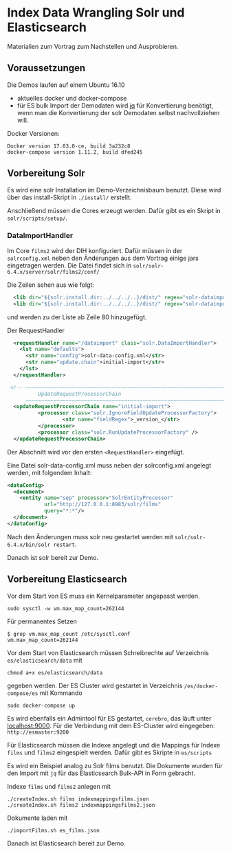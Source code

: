 # Index Data Wrangling Solr und Elasticsearch
Materialien zum Vortrag zum Nachstellen und Ausprobieren. 

## Voraussetzungen
Die Demos laufen auf einem Ubuntu 16.10
* aktuelles docker und docker-compose
* für ES bulk Import der Demodaten wird [jq](https://stedolan.github.io/jq/) für Konvertierung benötigt, wenn man die Konvertierung der solr Demodaten selbst nachvollziehen will.

Docker Versionen:
```
Docker version 17.03.0-ce, build 3a232c8
docker-compose version 1.11.2, build dfed245

```


## Vorbereitung Solr 
Es wird eine solr Installation im Demo-Verzeichnisbaum benutzt. Diese wird über das install-Skript in `./install/` erstellt.

Anschließend müssen die Cores erzeugt werden. Dafür gibt es ein Skript in `solr/scripts/setup/`.

### DataImportHandler
Im Core `films2` wird der DIH konfiguriert. Dafür müssen in der `solrconfig.xml` neben den Änderungen aus dem Vortrag einige jars eingetragen werden.
Die Datei findet sich in `solr/solr-6.4.x/server/solr/films2/conf/`

Die Zeilen sehen aus wie folgt:

```xml
  <lib dir="${solr.install.dir:../../../..}/dist/" regex="solr-dataimporthandler-\d.*\.jar" />
  <lib dir="${solr.install.dir:../../../..}/dist/" regex="solr-dataimporthandler-extras-\d.*\.jar" />
```
und werden zu der Liste ab Zeile 80 hinzugefügt.

Der RequestHandler
```xml
  <requestHandler name="/dataimport" class="solr.DataImportHandler">
    <lst name="defaults">
      <str name="config">solr-data-config.xml</str>
      <str name="update.chain">initial-import</str>
    </lst>
  </requestHandler>

 <!-- ~~~~~~~~~~~~~~~~~~~~~~~~~~~~~~~~~~~~~~~~~~~~~~~~~~~~~~~~~~~~~~~~~~~~~
          UpdateRequestProcessorChain
      ~~~~~~~~~~~~~~~~~~~~~~~~~~~~~~~~~~~~~~~~~~~~~~~~~~~~~~~~~~~~~~~~~~~~~ -->
  <updateRequestProcessorChain name="initial-import">
          <processor class="solr.IgnoreFieldUpdateProcessorFactory">
                  <str name="fieldRegex">_version_</str>
          </processor>
          <processor class="solr.RunUpdateProcessorFactory" />
  </updateRequestProcessorChain>
```

Der Abschnitt wird vor den ersten `<RequestHandler>` eingefügt.

Eine Datei solr-data-config.xml muss neben der solrconfig.xml angelegt werden, mit folgendem Inhalt:

```xml
<dataConfig>
  <document>
    <entity name="sep" processor="SolrEntityProcessor"
            url="http://127.0.0.1:8983/solr/films"
            query="*:*"/>
  </document>
</dataConfig>
```

Nach den Änderungen muss solr neu gestartet werden mit `solr/solr-6.4.x/bin/solr restart`.

Danach ist solr bereit zur Demo.


## Vorbereitung Elasticsearch

Vor dem Start von ES muss ein Kernelparameter angepasst werden.
```
sudo sysctl -w vm.max_map_count=262144
```

Für permanentes Setzen
```
$ grep vm.max_map_count /etc/sysctl.conf
vm.max_map_count=262144
```

Vor dem Start von Elasticsearch müssen Schreibrechte auf Verzeichnis `es/elasticsearch/data` mit 
```
chmod a+x es/elasticsearch/data
```
gegeben werden. 
Der ES Cluster wird gestartet in Verzeichnis `/es/docker-compose/es` mit Kommando
```
sudo docker-compose up
```

Es wird ebenfalls ein Admintool für ES gestartet, `cerebro`, das läuft unter [localhost:9000](http://localhost:9000).
Für die Verbindung mit dem ES-Cluster wird eingegeben:  `http://esmaster:9200`


Für Elasticsearch müssen die Indexe angelegt und die Mappings für Indexe `films` und `films2` eingespielt werden. Dafür gibt es Skripte in
`es/scripts`

Es wird ein Beispiel analog zu Solr films benutzt. Die Dokumente wurden für den Import mit `jq` für das Elasticsearch Bulk-API in Form gebracht.  

Indexe `films` und `films2` anlegen mit
```
./createIndex.sh films indexmappingsfilms.json
./createIndex.sh films2 indexmappingsfilms2.json
```

Dokumente laden mit
```
./importFilms.sh es_films.json
```

Danach ist Elasticsearch bereit zur Demo.

